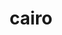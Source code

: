 ---
image:
  featured: 'true'
  path: /assets/images/projects/cairo.png
permalink: /engineering/projects/cairo/
project_link_name: cairo
project_maintainers: ''
project_stats: 'true'
project_url: n/a
title: cairo
---